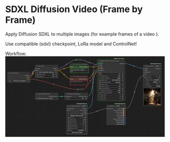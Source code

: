 # SDXL Diffusion Video (Frame by Frame)

Apply Diffusion SDXL to multiple images (for example frames of a video ).

Use compatible (sdxl) checkpoint, LoRa model and ControlNet!

Workflow:
![workflow](https://github.com/Polygoningenieur/ComfyUI-Diffusion-SDXL-Video/blob/main/images/workflow.webp?raw=true)